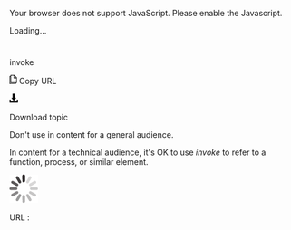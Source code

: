 Your browser does not support JavaScript. Please enable the Javascript.

Loading...

# 

invoke

![Copy URL](media/invoke/Copy.png)
Copy URL

![Download](media/invoke/Download.png)

Download topic

Don't use in content for a general audience. 

In content for a technical audience, it's OK to use *invoke* to refer to a function, process, or similar element.

![In progress](media/invoke/activity-large.gif)

URL :
